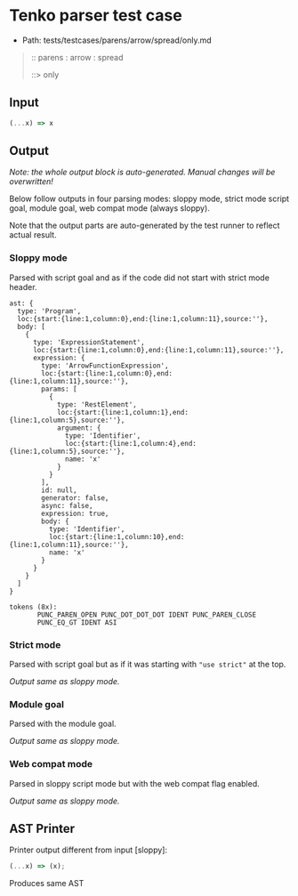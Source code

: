 # Tenko parser test case

- Path: tests/testcases/parens/arrow/spread/only.md

> :: parens : arrow : spread
>
> ::> only

## Input

`````js
(...x) => x
`````

## Output

_Note: the whole output block is auto-generated. Manual changes will be overwritten!_

Below follow outputs in four parsing modes: sloppy mode, strict mode script goal, module goal, web compat mode (always sloppy).

Note that the output parts are auto-generated by the test runner to reflect actual result.

### Sloppy mode

Parsed with script goal and as if the code did not start with strict mode header.

`````
ast: {
  type: 'Program',
  loc:{start:{line:1,column:0},end:{line:1,column:11},source:''},
  body: [
    {
      type: 'ExpressionStatement',
      loc:{start:{line:1,column:0},end:{line:1,column:11},source:''},
      expression: {
        type: 'ArrowFunctionExpression',
        loc:{start:{line:1,column:0},end:{line:1,column:11},source:''},
        params: [
          {
            type: 'RestElement',
            loc:{start:{line:1,column:1},end:{line:1,column:5},source:''},
            argument: {
              type: 'Identifier',
              loc:{start:{line:1,column:4},end:{line:1,column:5},source:''},
              name: 'x'
            }
          }
        ],
        id: null,
        generator: false,
        async: false,
        expression: true,
        body: {
          type: 'Identifier',
          loc:{start:{line:1,column:10},end:{line:1,column:11},source:''},
          name: 'x'
        }
      }
    }
  ]
}

tokens (8x):
       PUNC_PAREN_OPEN PUNC_DOT_DOT_DOT IDENT PUNC_PAREN_CLOSE
       PUNC_EQ_GT IDENT ASI
`````

### Strict mode

Parsed with script goal but as if it was starting with `"use strict"` at the top.

_Output same as sloppy mode._

### Module goal

Parsed with the module goal.

_Output same as sloppy mode._

### Web compat mode

Parsed in sloppy script mode but with the web compat flag enabled.

_Output same as sloppy mode._

## AST Printer

Printer output different from input [sloppy]:

````js
(...x) => (x);
````

Produces same AST
